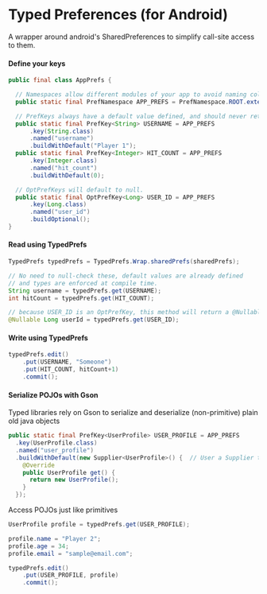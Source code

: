 # Typed Preferences (for Android)

A wrapper around android's SharedPreferences to simplify call-site access to them.

#### Define your keys
```java
public final class AppPrefs {

  // Namespaces allow different modules of your app to avoid naming collisions.
  public static final PrefNamespace APP_PREFS = PrefNamespace.ROOT.extend("app_prefs");

  // PrefKeys always have a default value defined, and should never return null.
  public static final PrefKey<String> USERNAME = APP_PREFS
      .key(String.class)
      .named("username")
      .buildWithDefault("Player 1");
  public static final PrefKey<Integer> HIT_COUNT = APP_PREFS
      .key(Integer.class)
      .named("hit_count")
      .buildWithDefault(0);

  // OptPrefKeys will default to null.
  public static final OptPrefKey<Long> USER_ID = APP_PREFS
      .key(Long.class)
      .named("user_id")
      .buildOptional();
}
```

#### Read using TypedPrefs
```java
TypedPrefs typedPrefs = TypedPrefs.Wrap.sharedPrefs(sharedPrefs);

// No need to null-check these, default values are already defined
// and types are enforced at compile time.
String username = typedPrefs.get(USERNAME);
int hitCount = typedPrefs.get(HIT_COUNT);

// because USER_ID is an OptPrefKey, this method will return a @Nullable
@Nullable Long userId = typedPrefs.get(USER_ID);
```

#### Write using TypedPrefs
```java
typedPrefs.edit()
    .put(USERNAME, "Someone")
    .put(HIT_COUNT, hitCount+1)
    .commit();
```

#### Serialize POJOs with Gson
Typed libraries rely on Gson to serialize and deserialize (non-primitive) plain old java objects
```java
public static final PrefKey<UserProfile> USER_PROFILE = APP_PREFS
  .key(UserProfile.class)
  .named("user_profile")
  .buildWithDefault(new Supplier<UserProfile>() {  // User a Supplier to provide default Objects
    @Override
    public UserProfile get() {
      return new UserProfile();
    }
  });
```

Access POJOs just like primitives
```java
UserProfile profile = typedPrefs.get(USER_PROFILE);

profile.name = "Player 2";
profile.age = 34;
profile.email = "sample@email.com";

typedPrefs.edit()
    .put(USER_PROFILE, profile)
    .commit();
```